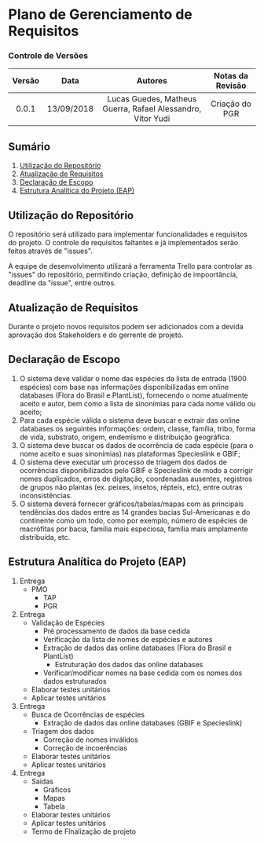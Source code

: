 # Plano de Gerenciamento de Requisitos

### Controle de Versões

| Versão |    Data    |            Autores            |   Notas da Revisão    |
| :----: | :--------: | :---------------------------: | :-------------------: |
| 0.0.1  | 13/09/2018 | Lucas Guedes, Matheus Guerra, Rafael Alessandro, Vítor Yudi | Criação do PGR |

## Sumário

1. [Utilização do Repositório](#desc)
2. [Atualização de Requisitos](#req)
3. [Declaração de Escopo](#escopo)
4. [Estrutura Analítica do Projeto (EAP)](#eap)

<div id='desc' />

## Utilização do Repositório
<div id='desc' />
O repositório será utilizado para implementar funcionalidades e requisitos do projeto. O controle de requisitos faltantes e já implementados serão feitos através de "issues".

A equipe de desenvolvimento utilizará a ferramenta Trello para controlar as "issues" do repositório, permitindo criação, definição de impoortância, deadline da "issue", entre outros.



## Atualização de Requisitos
<div id='req' />
Durante o projeto novos requisitos podem ser adicionados com a devida aprovação dos Stakeholders e do gerrente de projeto.


 
## Declaração de Escopo
<div id='escopo' />

1. O sistema deve validar o nome das espécies da lista de entrada (1900 espécies) com base nas informações disponibilizadas em online databases (Flora do Brasil e PlantList), fornecendo o nome atualmente aceito e autor, bem como a lista de sinonímias para cada nome válido ou aceito;
2. Para cada espécie válida o sistema deve buscar e extrair das online databases os seguintes informações: ordem, classe, família, tribo, forma de vida, substrato, origem, endemismo e distribuição geográfica.
3. O sistema deve buscar os dados de ocorrência de cada espécie (para o nome aceito e suas sinonímias) nas plataformas Specieslink e GBIF;
4. O sistema deve executar um processo de triagem dos dados de ocorrências disponibilizados pelo GBIF e Specieslink de modo a corrigir nomes duplicados, erros de digitação, coordenadas ausentes, registros de grupos não plantas (ex. peixes, insetos, répteis, etc), entre outras inconsistências. 
5. O sistema deverá fornecer gráficos/tabelas/mapas com as principais tendências dos dados entre as 14 grandes bacias Sul-Americanas e do continente como um todo, como por exemplo, número de espécies de macrófitas por bacia, família mais especiosa, família mais amplamente distribuída, etc. 


## Estrutura Analítica do Projeto (EAP)
<div id='eap' />

1. Entrega
   * PMO
      * TAP
      * PGR
2. Entrega
   * Validação de Espécies
      * Pré processamento de dados da base cedida
      * Verificação da lista de nomes de espécies e autores
      * Extração de dados das online databases (Flora do Brasil e PlantList)
         * Estruturação dos dados das online databases
      * Verificar/modificar nomes na base cedida com os nomes dos dados estruturados
   * Elaborar testes unitários
   * Aplicar testes unitários
3. Entrega
   * Busca de Ocorrências de espécies
      * Extração de dados das online databases (GBIF e Specieslink)
   * Triagem dos dados
      * Correção de nomes inválidos
      * Correção de incoerências
   * Elaborar testes unitários
   * Aplicar testes unitários
4. Entrega
   * Saidas
      * Gráficos
      * Mapas
      * Tabela
   * Elaborar testes unitários
   * Aplicar testes unitários
   * Termo de Finalização de projeto
